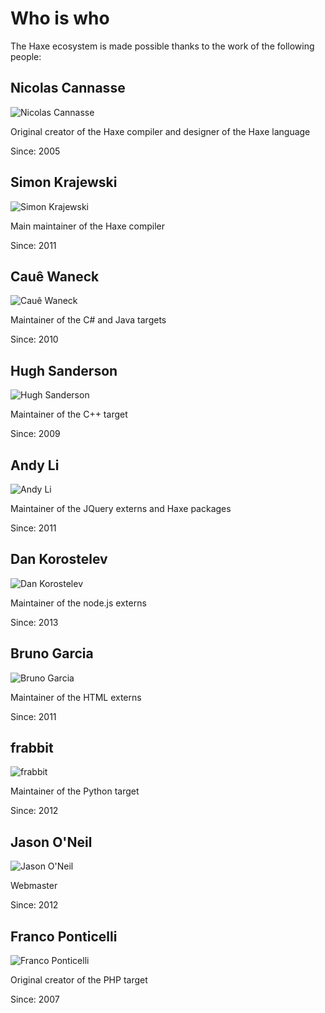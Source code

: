 # Who is who

The Haxe ecosystem is made possible thanks to the work of the following people:

<div class="person">
	<a name="NicolasCannasse" class="anch"></a>
	<h2><i class="flag flag-fr"></i> Nicolas Cannasse</h2>
	<img src="/img/people/NicolasCannasse.jpg" alt="Nicolas Cannasse" class="portrait" />
	<p class="description">
		Original creator of the Haxe compiler and designer of the Haxe language
	</p>
	<p class="since">Since: 2005</p>
</div>

<div class="person">
	<a name="SimonKrajewski" class="anch"></a>
	<h2><i class="flag flag-de"></i> Simon Krajewski</h2>
	<img src="/img/people/SimonKrajewski.jpg" alt="Simon Krajewski" class="portrait" />
	<p class="description">
		Main maintainer of the Haxe compiler
	</p>
	<p class="since">Since: 2011</p>
</div>

<div class="person">
	<a name="CaueWaneck" class="anch"></a>
	<h2><i class="flag flag-br"></i> Cauê Waneck</h2>
	<img src="/img/people/CaueWaneck.jpg" alt="Cauê Waneck" class="portrait" />
	<p class="description">
		Maintainer of the C# and Java targets
	</p>
	<p class="since">Since: 2010</p>
</div>

<div class="person">
	<a name="HughSanderson" class="anch"></a>
	<h2><i class="flag flag-au"></i> Hugh Sanderson</h2>
	<img src="/img/people/HughSanderson.jpg" alt="Hugh Sanderson" class="portrait" />
	<p class="description">
		Maintainer of the C++ target
	</p>
	<p class="since">Since: 2009</p>
</div>

<div class="person">
	<a name="AndyLi" class="anch"></a>
	<h2><i class="flag flag-hk"></i> Andy Li</h2>
	<img src="/img/people/AndyLi.jpg" alt="Andy Li" class="portrait" />
	<p class="description">
		Maintainer of the JQuery externs and Haxe packages
	</p>
	<p class="since">Since: 2011</p>
</div>

<div class="person">
	<a name="DanKorostelev" class="anch"></a>
	<h2><i class="flag flag-ru"></i> Dan Korostelev</h2>
	<img src="/img/people/DanKorostelev.jpg" alt="Dan Korostelev" class="portrait" />
	<p class="description">
		Maintainer of the node.js externs
	</p>
	<p class="since">Since: 2013</p>
</div>

<div class="person">
	<a name="BrunoGarcia" class="anch"></a>
	<h2><i class="flag flag-us"></i> Bruno Garcia</h2>
	<img src="/img/people/BrunoGarcia.jpg" alt="Bruno Garcia" class="portrait" />
	<p class="description">
		Maintainer of the HTML externs
	</p>
	<p class="since">Since: 2011</p>
</div>

<div class="person">
	<a name="frabbit" class="anch"></a>
	<h2><i class="flag flag-de"></i> frabbit</h2>
	<img src="/img/people/frabbit.jpg" alt="frabbit" class="portrait" />
	<p class="description">
		Maintainer of the Python target
	</p>
	<p class="since">Since: 2012</p>
</div>

<div class="person">
	<a name="JasonONeil" class="anch"></a>
	<h2><i class="flag flag-au"></i> Jason O'Neil</h2>
	<img src="/img/people/JasonONeil.jpg" alt="Jason O'Neil" class="portrait" />
	<p class="description">
		Webmaster
	</p>
	<p class="since">Since: 2012</p>
</div>

<div class="person">
	<a name="FrancoPonticelli" class="anch"></a>
	<h2><i class="flag flag-us"></i> Franco Ponticelli</h2>
	<img src="/img/people/FrancoPonticelli.jpg" alt="Franco Ponticelli" class="portrait" />
	<p class="description">
		Original creator of the PHP target
	</p>
	<p class="since">Since: 2007</p>
</div>
